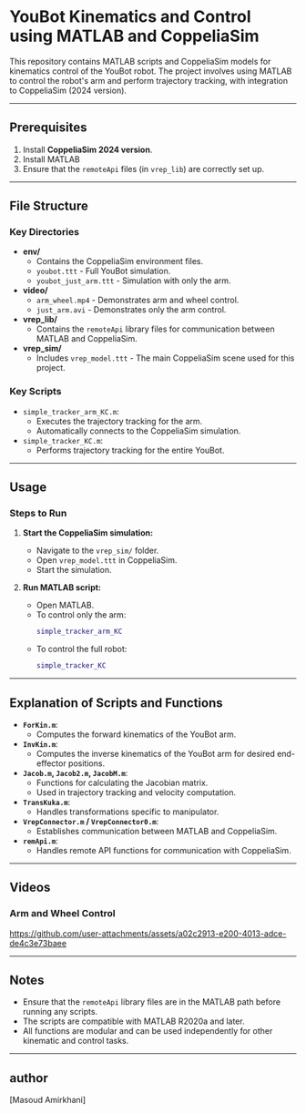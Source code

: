 # YouBot Kinematics and Control using MATLAB and CoppeliaSim

This repository contains MATLAB scripts and CoppeliaSim models for kinematics control of the YouBot robot. The project involves using MATLAB to control the robot's arm and perform trajectory tracking, with integration to CoppeliaSim (2024 version).

---

## Prerequisites
1. Install **CoppeliaSim 2024 version**.
2. Install MATLAB
3. Ensure that the `remoteApi` files (in `vrep_lib`) are correctly set up.

---

## File Structure

### Key Directories
- **env/**
  - Contains the CoppeliaSim environment files.
  - `youbot.ttt` - Full YouBot simulation.
  - `youbot_just_arm.ttt` - Simulation with only the arm.
- **video/**
  - `arm_wheel.mp4` - Demonstrates arm and wheel control.
  - `just_arm.avi` - Demonstrates only the arm control.
- **vrep_lib/**
  - Contains the `remoteApi` library files for communication between MATLAB and CoppeliaSim.
- **vrep_sim/**
  - Includes `vrep_model.ttt` - The main CoppeliaSim scene used for this project.

### Key Scripts
- `simple_tracker_arm_KC.m`:
  - Executes the trajectory tracking for the arm.
  - Automatically connects to the CoppeliaSim simulation.
- `simple_tracker_KC.m`:
  - Performs trajectory tracking for the entire YouBot.

---

## Usage

### Steps to Run
1. **Start the CoppeliaSim simulation:**
   - Navigate to the `vrep_sim/` folder.
   - Open `vrep_model.ttt` in CoppeliaSim.
   - Start the simulation.

2. **Run MATLAB script:**
   - Open MATLAB.
   - To control only the arm:
     ```matlab
     simple_tracker_arm_KC
     ```
   - To control the full robot:
     ```matlab
     simple_tracker_KC
     ```

---

## Explanation of Scripts and Functions
- **`ForKin.m`**:
  - Computes the forward kinematics of the YouBot arm.
- **`InvKin.m`**:
  - Computes the inverse kinematics of the YouBot arm for desired end-effector positions.
- **`Jacob.m`, `Jacob2.m`, `JacobM.m`**:
  - Functions for calculating the Jacobian matrix.
  - Used in trajectory tracking and velocity computation.
- **`TransKuka.m`**:
  - Handles transformations specific to manipulator.
- **`VrepConnector.m` / `VrepConnector0.m`**:
  - Establishes communication between MATLAB and CoppeliaSim.
- **`remApi.m`**:
  - Handles remote API functions for communication with CoppeliaSim.

---

## Videos
### Arm and Wheel Control

https://github.com/user-attachments/assets/a02c2913-e200-4013-adce-de4c3e73baee

---

## Notes
- Ensure that the `remoteApi` library files are in the MATLAB path before running any scripts.
- The scripts are compatible with MATLAB R2020a and later.
- All functions are modular and can be used independently for other kinematic and control tasks.

---

## author
[Masoud Amirkhani]
